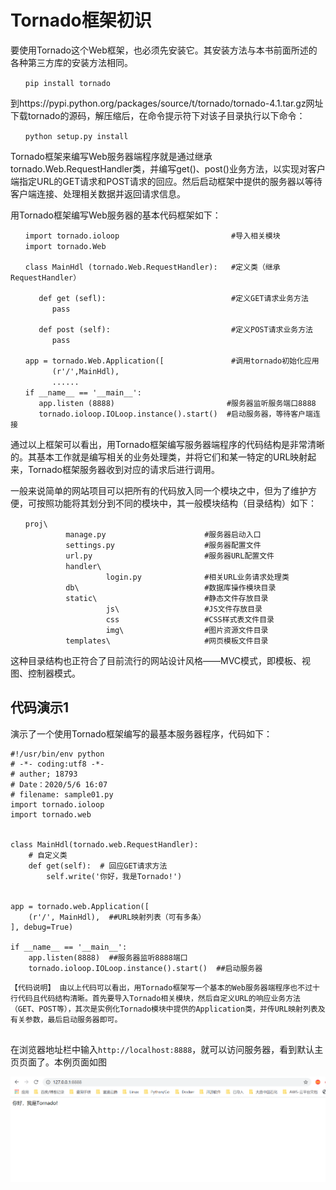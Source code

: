 # Tornado框架初识

要使用Tornado这个Web框架，也必须先安装它。其安装方法与本书前面所述的各种第三方库的安装方法相同。

```
　　pip install tornado
```

到https://pypi.python.org/packages/source/t/tornado/tornado-4.1.tar.gz网址下载tornado的源码，解压缩后，在命令提示符下对该子目录执行以下命令：

```
　　python setup.py install
```

Tornado框架来编写Web服务器端程序就是通过继承tornado.Web.RequestHandler类，并编写get()、post()业务方法，以实现对客户端指定URL的GET请求和POST请求的回应。然后启动框架中提供的服务器以等待客户端连接、处理相关数据并返回请求信息。

用Tornado框架编写Web服务器的基本代码框架如下：

```
　　import tornado.ioloop                         #导入相关模块
　　import tornado.Web

　　class MainHdl (tornado.Web.RequestHandler):   #定义类（继承RequestHandler）

　　   def get (sefl):                            #定义GET请求业务方法
　　      pass

　　   def post (self):                           #定义POST请求业务方法
　　      pass

　　app = tornado.Web.Application([               #调用tornado初始化应用
　　      (r'/',MainHdl),
　　      ......
　　if __name__ == '__main__':
　　   app.listen (8888)                         #服务器监听服务端口8888
　　   tornado.ioloop.IOLoop.instance().start()  #启动服务器，等待客户端连接
```

通过以上框架可以看出，用Tornado框架编写服务器端程序的代码结构是非常清晰的。其基本工作就是编写相关的业务处理类，并将它们和某一特定的URL映射起来，Tornado框架服务器收到对应的请求后进行调用。

一般来说简单的网站项目可以把所有的代码放入同一个模块之中，但为了维护方便，可按照功能将其划分到不同的模块中，其一般模块结构（目录结构）如下：

```
　　proj\
　　         manage.py                      #服务器启动入口
　　         settings.py                    #服务器配置文件
　　         url.py                         #服务器URL配置文件
　　         handler\
　　                  login.py              #相关URL业务请求处理类
　　         db\                            #数据库操作模块目录
　　         static\                        #静态文件存放目录
　　                  js\                   #JS文件存放目录
　　                  css                   #CSS样式表文件目录
　　                  img\                  #图片资源文件目录
　　         templates\                     #网页模板文件目录
```

这种目录结构也正符合了目前流行的网站设计风格——MVC模式，即模板、视图、控制器模式。



## 代码演示1

演示了一个使用Tornado框架编写的最基本服务器程序，代码如下：

```
#!/usr/bin/env python
# -*- coding:utf8 -*-
# auther; 18793
# Date：2020/5/6 16:07
# filename: sample01.py
import tornado.ioloop
import tornado.web


class MainHdl(tornado.web.RequestHandler):
    # 自定义类
    def get(self):  # 回应GET请求方法
        self.write('你好，我是Tornado!')


app = tornado.web.Application([
    (r'/', MainHdl),  ##URL映射列表（可有多条）
], debug=True)

if __name__ == '__main__':
    app.listen(8888)  ##服务器监听8888端口
    tornado.ioloop.IOLoop.instance().start()  ##启动服务器
```

```
【代码说明】 由以上代码可以看出，用Tornado框架写一个基本的Web服务器端程序也不过十行代码且代码结构清晰。首先要导入Tornado相关模块，然后自定义URL的响应业务方法（GET、POST等），其次是实例化Tornado模块中提供的Application类，并传URL映射列表及有关参数，最后启动服务器即可。


```

在浏览器地址栏中输入`http://localhost:8888`，就可以访问服务器，看到默认主页页面了。本例页面如图

![](../../../_static/tornado001.png)

